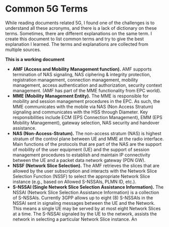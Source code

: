 # Common 5G Terms

While reading documents related 5G, I found one of the challenges is to understand all these acronyms, and there is a lack of dictionary on these terms. Sometimes, there are different explanations on the same term. I create this document to list common terms and try to give the best explanation I learned. The terms and explanations are collected from multiple sources.

**This is a working document**

- **AMF (Access and Mobility Management function).**  AMF supports termination of NAS signaling, NAS ciphering & integrity protection, registration management, connection management, mobility management, access authentication and authorization, security context management. (AMF has part of the MME functionality from EPC world).
- **MME (Mobility Management Entity).** The MME is responsible for mobility and session management procedures in the EPC. As such, the MME communicates with the mobile via NAS (Non Access Stratum) signaling and communicates with the HSS through Diameter. Key responsibilities include ECM (EPS Connection Management), EMM (EPS Mobility Management), gateway selection, NAS security and handover assistance.
- **NAS (Non-Access-Stratum).** The non-access stratum (NAS) is highest stratum of the control plane between UE and MME at the radio interface. Main functions of the protocols that are part of the NAS are the support of mobility of the user equipment (UE) and the support of session management procedures to establish and maintain IP connectivity between the UE and a packet data network gateway (PDN GW).
- **NSSF (Network Slice Selection).** The AMF retrieves the slices that are allowed by the user subscription and interacts with the Network Slice Selection Function (NSSF) to select the appropriate Network Slice instance (e.g., based on Allowed S-NSSAIs, PLMN ID, etc.).
- **S-NSSAI (Single Network Slice Selection Assistance Information).** The NSSAI (Network Slice Selection Assistance Information) is a collection of S-NSSAIs. Currently 3GPP allows up to eight (8) S-NSSAIs in the NSSAI sent in signaling messages between the UE and the Network. This means a single UE may be served by at most eight Network Slices at a time. The S-NSSAI signaled by the UE to the network, assists the network in selecting a particular Network Slice instance. An

